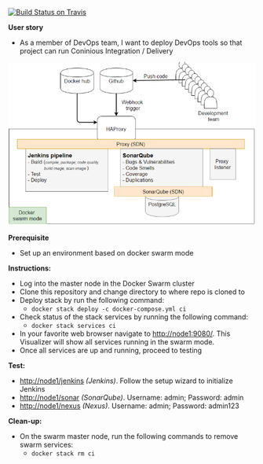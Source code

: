 [![Build Status on Travis](https://travis-ci.org/shazChaudhry/ci-stack.svg?branch=master "CI status on Travis")](https://travis-ci.org/shazChaudhry/ci-stack)

**User story**
* As a member of DevOps team, I want to deploy DevOps tools so that project can run Coninious Integration / Delivery


![alt text](pics/logical.PNG "Swam cluster")

**Prerequisite**
* Set up an environment based on docker swarm mode

**Instructions:**
* Log into the master node in the Docker Swarm cluster
* Clone this repository and change directory to where repo is cloned to
* Deploy stack by run the following command:
  * `docker stack deploy -c docker-compose.yml ci`
* Check status of the stack services by running the following command:
  *   `docker stack services ci`
* In your favorite web browser navigate to <a href="http://node1:9080/">http://node1:9080/</a>. This Visualizer will show all services running in the swarm mode.
* Once all services are up and running, proceed to testing

**Test:**
* <a href="http://node1/jenkins"/>http://node1/jenkins</a> _(Jenkins)_. Follow the setup wizard to initialize Jenkins
* <a href="http://node1/sonar"/>http://node1/sonar</a> _(SonarQube)_. Username: admin; Password: admin
* <a href="http://node1/nexus"/>http://node1/nexus</a> _(Nexus)_. Username: admin; Password: admin123

**Clean-up:**
* On the swarm master node, run the following commands to remove swarm services:
  * `docker stack rm ci`
